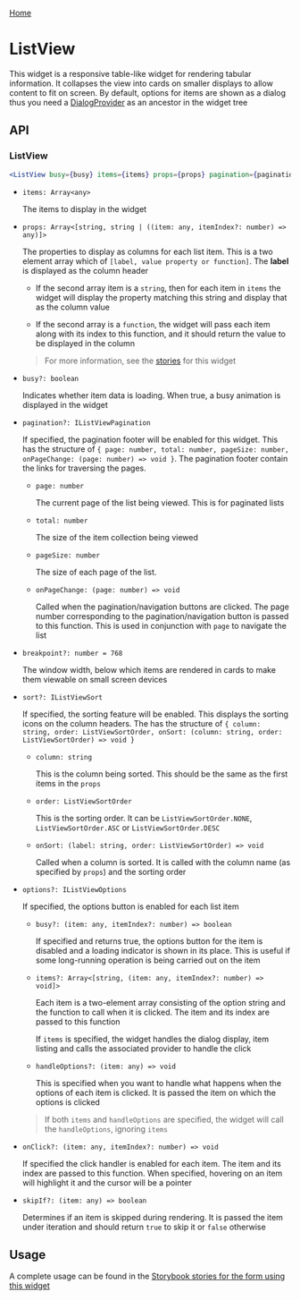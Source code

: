 [Home](../README.md)

# ListView

This widget is a responsive table-like widget for rendering tabular information. It collapses the
view into cards on smaller displays to allow content to fit on screen. By default, options for
items are shown as a dialog thus you need a [DialogProvider](dialog-provider.md) as an ancestor in
the widget tree

## API

### ListView

```jsx
<ListView busy={busy} items={items} props={props} pagination={pagination} sort={sort} options={options} breakpoint={breakpoint} skipIf={skipIf} />
```

-   `items: Array<any>`

    The items to display in the widget

-   `props: Array<[string, string | ((item: any, itemIndex?: number) => any)]>`

    The properties to display as columns for each list item. This is a two element array which
    of `[label, value property or function]`. The **label** is displayed as the column header

    -   If the second array item is a `string`, then for each item in `items` the widget will
        display the property matching this string and display that as the column value

    -   If the second array is a `function`, the widget will pass each item along with its index
        to this function, and it should return the value to be displayed in the column

    > For more information, see the [stories](../src/list/list-view/index.stories.tsx) for this
    > widget

-   `busy?: boolean`

    Indicates whether item data is loading. When true, a busy animation is displayed in the widget

-   `pagination?: IListViewPagination`

    If specified, the pagination footer will be enabled for this widget. This has the structure
    of `{ page: number, total: number, pageSize: number, onPageChange: (page: number) => void }`.
    The pagination footer contain the links for traversing the pages.

    -   `page: number`

        The current page of the list being viewed. This is for paginated lists

    -   `total: number`

        The size of the item collection being viewed

    -   `pageSize: number`

        The size of each page of the list.

    -   `onPageChange: (page: number) => void`

        Called when the pagination/navigation buttons are clicked. The page number corresponding to
        the pagination/navigation button is passed to this function. This is used in conjunction
        with `page` to navigate the list

-   `breakpoint?: number = 768`

    The window width, below which items are rendered in cards to make them viewable on small screen
    devices

-   `sort?: IListViewSort`

    If specified, the sorting feature will be enabled. This displays the sorting icons on the
    column headers. The has the structure of `{ column: string, order: ListViewSortOrder, onSort: (column: string, order: ListViewSortOrder) => void }`

    -   `column: string`

        This is the column being sorted. This should be the same as the first items in the `props`

    -   `order: ListViewSortOrder`

        This is the sorting order. It can be `ListViewSortOrder.NONE`, `ListViewSortOrder.ASC` or
        `ListViewSortOrder.DESC`

    -   `onSort: (label: string, order: ListViewSortOrder) => void`

        Called when a column is sorted. It is called with the column name (as specified by `props`)
        and the sorting order

-   `options?: IListViewOptions`

    If specified, the options button is enabled for each list item

    -   `busy?: (item: any, itemIndex?: number) => boolean`

        If specified and returns true, the options button for the item is disabled and a loading
        indicator is shown in its place. This is useful if some long-running operation is being
        carried out on the item

    -   `items?: Array<[string, (item: any, itemIndex?: number) => void]>`

        Each item is a two-element array consisting of the option string and the function to call
        when it is clicked. The item and its index are passed to this function

        If `items` is specified, the widget handles the dialog display, item listing and calls the
        associated provider to handle the click

    -   `handleOptions?: (item: any) => void`

        This is specified when you want to handle what happens when the options of each item is
        clicked. It is passed the item on which the options is clicked

    > If both `items` and `handleOptions` are specified, the widget will call the `handleOptions`,
    > ignoring `items`

-   `onClick?: (item: any, itemIndex?: number) => void`

    If specified the click handler is enabled for each item. The item and its index are passed to
    this function. When specified, hovering on an item will highlight it and the cursor will be a
    pointer

-   `skipIf?: (item: any) => boolean`

    Determines if an item is skipped during rendering. It is passed the item under iteration and
    should return `true` to skip it or `false` otherwise

## Usage

A complete usage can be found in the [Storybook stories for the form using this widget](../src/list/list-view/index.stories.tsx)
